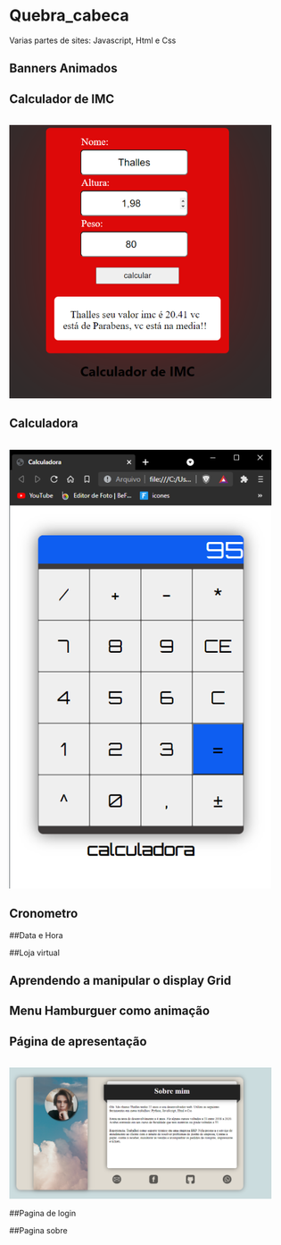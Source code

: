 # Quebra_cabeca
 Varias partes de sites: Javascript, Html e Css
## Banners Animados

## Calculador de IMC
<br>
<img width="470" src="src/assets/to_readme/IMC.PNG">
<br>

## Calculadora
<br>
<img width="470" src="src/assets/to_readme/imagem_calculadora.PNG">
<br>

## Cronometro

##Data e Hora

##Loja virtual

## Aprendendo a manipular o display Grid

## Menu Hamburguer como animação
 
## Página de apresentação
<br>
<img width="470" src="src/assets/to_readme/ExemploPagina_Apresentacao.PNG">
<br>

##Pagina de login

##Pagina sobre


 





